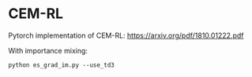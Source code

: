 # CEM-RL
Pytorch implementation of CEM-RL: https://arxiv.org/pdf/1810.01222.pdf

With importance mixing:
```console
python es_grad_im.py --use_td3
```

